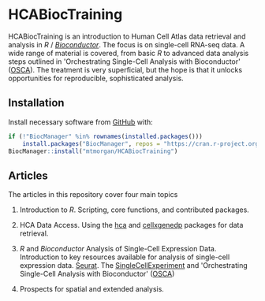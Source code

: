 # HCABiocTraining

<!-- badges: start -->
<!-- badges: end -->

HCABiocTraining is an introduction to Human Cell Atlas data retrieval
and analysis in _R_ / _[Bioconductor][]_. The focus is on single-cell
RNA-seq data. A wide range of material is covered, from basic _R_ to
advanced data analysis steps outlined in 'Orchestrating Single-Cell
Analysis with Bioconductor' ([OSCA][]). The treatment is very
superficial, but the hope is that it unlocks opportunities for
reproducible, sophisticated analysis.

## Installation

Install necessary software from [GitHub](https://github.com/) with:

``` r
if (!"BiocManager" %in% rownames(installed.packages()))
    install.packages("BiocManager", repos = "https://cran.r-project.org")
BiocManager::install("mtmorgan/HCABiocTraining")
```

## Articles

The articles in this repository cover four main topics

1. Introduction to _R_. Scripting, core functions, and contributed
   packages.

2. HCA Data Access. Using the [hca][] and [cellxgenedp][] packages for
   data retrieval.
   
3. _R_ and _Bioconductor_ Analysis of Single-Cell Expression
   Data. Introduction to key resources available for analysis of
   single-cell expression data. [Seurat][]. The
   [SingleCellExperiment][] and 'Orchestrating Single-Cell Analysis
   with Bioconductor' ([OSCA][])
   
4. Prospects for spatial and extended analysis.

[Bioconductor]: https://bioconductor.org
[hca]: https://bioconductor.org/packages/hca
[cellxgenedp]: https://bioconductor.org/packages/cellxgenedp
[Seurat]: https://satijalab.org/seurat/
[SingleCellExperiment]: https://bioconductor.org/packages/SingleCellExperiment
[OSCA]: https://bioconductor.org/books/OSCA
